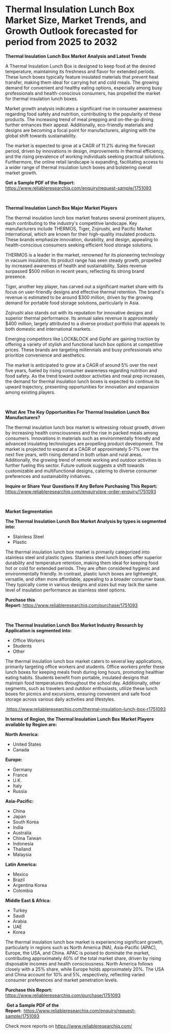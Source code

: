 <p><h1>Thermal Insulation Lunch Box Market Size, Market Trends, and Growth Outlook forecasted for period from 2025 to 2032</h1></p><p><strong>Thermal Insulation Lunch Box Market Analysis and Latest Trends</strong></p>
<p><p>A Thermal Insulation Lunch Box is designed to keep food at the desired temperature, maintaining its freshness and flavor for extended periods. These lunch boxes typically feature insulated materials that prevent heat transfer, making them ideal for carrying hot and cold meals. The growing demand for convenient and healthy eating options, especially among busy professionals and health-conscious consumers, has propelled the market for thermal insulation lunch boxes.</p><p>Market growth analysis indicates a significant rise in consumer awareness regarding food safety and nutrition, contributing to the popularity of these products. The increasing trend of meal prepping and on-the-go dining further enhances their appeal. Additionally, eco-friendly materials and designs are becoming a focal point for manufacturers, aligning with the global shift towards sustainability.</p><p>The market is expected to grow at a CAGR of 11.2% during the forecast period, driven by innovations in design, improvements in thermal efficiency, and the rising prevalence of working individuals seeking practical solutions. Furthermore, the online retail landscape is expanding, facilitating access to a wider range of thermal insulation lunch boxes and bolstering overall market growth.</p></p>
<p><strong>Get a Sample PDF of the Report:&nbsp;</strong> <a href="https://www.reliableresearchiq.com/enquiry/request-sample/1751093?utm_campaign=1900&utm_medium=2&utm_source=Github&utm_content=ia&utm_term=07022025&utm_id=thermal-insulation-lunch-box">https://www.reliableresearchiq.com/enquiry/request-sample/1751093</a></p>
<p>&nbsp;</p>
<p><strong>Thermal Insulation Lunch Box Major Market Players</strong></p>
<p><p>The thermal insulation lunch box market features several prominent players, each contributing to the industry's competitive landscape. Key manufacturers include THERMOS, Tiger, Zojirushi, and Pacific Market International, which are known for their high-quality insulated products. These brands emphasize innovation, durability, and design, appealing to health-conscious consumers seeking efficient food storage solutions.</p><p>THERMOS is a leader in the market, renowned for its pioneering technology in vacuum insulation. Its product range has seen steady growth, propelled by increased awareness of health and sustainability. Sales revenue surpassed $500 million in recent years, reflecting its strong brand presence.</p><p>Tiger, another key player, has carved out a significant market share with its focus on user-friendly designs and effective thermal retention. The brand's revenue is estimated to be around $300 million, driven by the growing demand for portable food storage solutions, particularly in Asia.</p><p>Zojirushi also stands out with its reputation for innovative designs and superior thermal performance. Its annual sales revenue is approximately $400 million, largely attributed to a diverse product portfolio that appeals to both domestic and international markets.</p><p>Emerging competitors like LOCK&LOCK and Gipfel are gaining traction by offering a variety of stylish and functional lunch box options at competitive prices. These brands are targeting millennials and busy professionals who prioritize convenience and aesthetics.</p><p>The market is anticipated to grow at a CAGR of around 5% over the next five years, fueled by rising consumer awareness regarding nutrition and food safety. As the trend toward outdoor activities and meal prep increases, the demand for thermal insulation lunch boxes is expected to continue its upward trajectory, presenting opportunities for innovation and expansion among existing players.</p></p>
<p>&nbsp;</p>
<p><strong>What Are The Key Opportunities For Thermal Insulation Lunch Box Manufacturers?</strong></p>
<p><p>The thermal insulation lunch box market is witnessing robust growth, driven by increasing health consciousness and the rise in packed meals among consumers. Innovations in materials such as environmentally friendly and advanced insulating technologies are propelling product development. The market is projected to expand at a CAGR of approximately 5-7% over the next five years, with rising demand in both urban and rural areas. Additionally, the growing trend of remote working and outdoor activities is further fueling this sector. Future outlook suggests a shift towards customizable and multifunctional designs, catering to diverse consumer preferences and sustainability initiatives.</p></p>
<p><strong>Inquire or Share Your Questions If Any Before Purchasing This Report:</strong> <a href="https://www.reliableresearchiq.com/enquiry/pre-order-enquiry/1751093?utm_campaign=1900&utm_medium=2&utm_source=Github&utm_content=ia&utm_term=07022025&utm_id=thermal-insulation-lunch-box">https://www.reliableresearchiq.com/enquiry/pre-order-enquiry/1751093</a></p>
<p>&nbsp;</p>
<p><strong>Market Segmentation</strong></p>
<p><strong>The Thermal Insulation Lunch Box Market Analysis by types is segmented into:</strong></p>
<p><ul><li>Stainless Steel</li><li>Plastic</li></ul></p>
<p><p>The thermal insulation lunch box market is primarily categorized into stainless steel and plastic types. Stainless steel lunch boxes offer superior durability and temperature retention, making them ideal for keeping food hot or cold for extended periods. They are often considered hygienic and environmentally friendly. In contrast, plastic lunch boxes are lightweight, versatile, and often more affordable, appealing to a broader consumer base. They typically come in various designs and sizes but may lack the same level of insulation performance as stainless steel options.</p></p>
<p><strong>Purchase this Report:&nbsp;</strong><a href="https://www.reliableresearchiq.com/purchase/1751093?utm_campaign=1900&utm_medium=2&utm_source=Github&utm_content=ia&utm_term=07022025&utm_id=thermal-insulation-lunch-box">https://www.reliableresearchiq.com/purchase/1751093</a></p>
<p>&nbsp;</p>
<p><strong>The Thermal Insulation Lunch Box Market Industry Research by Application is segmented into:</strong></p>
<p><ul><li>Office Workers</li><li>Students</li><li>Other</li></ul></p>
<p><p>The thermal insulation lunch box market caters to several key applications, primarily targeting office workers and students. Office workers prefer these lunch boxes for keeping meals fresh during long hours, promoting healthier eating habits. Students benefit from portable, insulated designs that maintain food temperatures throughout the school day. Additionally, other segments, such as travelers and outdoor enthusiasts, utilize these lunch boxes for picnics and excursions, ensuring convenient and safe food storage across various daily activities and lifestyles.</p></p>
<p><a href="https://www.reliableresearchiq.com/thermal-insulation-lunch-box-r1751093?utm_campaign=1900&utm_medium=2&utm_source=Github&utm_content=ia&utm_term=07022025&utm_id=thermal-insulation-lunch-box">&nbsp;https://www.reliableresearchiq.com/thermal-insulation-lunch-box-r1751093</a></p>
<p><strong>In terms of Region, the Thermal Insulation Lunch Box Market Players available by Region are:</strong></p>
<p>
    <p> <strong> North America: </strong>
        <ul>
            <li>United States</li>
            <li>Canada</li>
        </ul>
        </p> 
    <p> <strong> Europe: </strong>
        <ul>
            <li>Germany</li>
            <li>France</li>
            <li>U.K.</li>
            <li>Italy</li>
            <li>Russia</li>
        </ul>
        </p> 
    <p> <strong> Asia-Pacific: </strong>
        <ul>
            <li>China</li>
            <li>Japan</li>
            <li>South Korea</li>
            <li>India</li>
            <li>Australia</li>
            <li>China Taiwan</li>
            <li>Indonesia</li>
            <li>Thailand</li>
            <li>Malaysia</li>
        </ul>
        </p> 
    <p> <strong> Latin America: </strong>
        <ul>
            <li>Mexico</li>
            <li>Brazil</li>
            <li>Argentina Korea</li>
            <li>Colombia</li>
        </ul>
        </p> 
    <p> <strong> Middle East & Africa: </strong>
        <ul>
            <li>Turkey</li>
            <li>Saudi</li>
            <li>Arabia</li>
            <li>UAE</li>
            <li>Korea</li>
        </ul>
    </p>
    </p>
<p><p>The thermal insulation lunch box market is experiencing significant growth, particularly in regions such as North America (NA), Asia-Pacific (APAC), Europe, the USA, and China. APAC is poised to dominate the market, contributing approximately 40% of the total market share, driven by rising disposable incomes and health consciousness. North America follows closely with a 25% share, while Europe holds approximately 20%. The USA and China account for 10% and 5%, respectively, reflecting varied consumer preferences and market penetration levels.</p></p>
<p><strong>Purchase this Report: </strong><a href="https://www.reliableresearchiq.com/purchase/1751093?utm_campaign=1900&utm_medium=2&utm_source=Github&utm_content=ia&utm_term=07022025&utm_id=thermal-insulation-lunch-box">https://www.reliableresearchiq.com/purchase/1751093</a></p>
<p>&nbsp;<strong>Get a Sample PDF of the Report:&nbsp;&nbsp;</strong><a href="https://www.reliableresearchiq.com/enquiry/request-sample/1751093?utm_campaign=1900&utm_medium=2&utm_source=Github&utm_content=ia&utm_term=07022025&utm_id=thermal-insulation-lunch-box">https://www.reliableresearchiq.com/enquiry/request-sample/1751093</a></p>
<p><strong></strong></p>
<p>Check more reports on <a href="https://www.reliableresearchiq.com/?utm_campaign=1900&utm_medium=2&utm_source=Github&utm_content=ia&utm_term=07022025&utm_id=thermal-insulation-lunch-box">https://www.reliableresearchiq.com/</a></p>